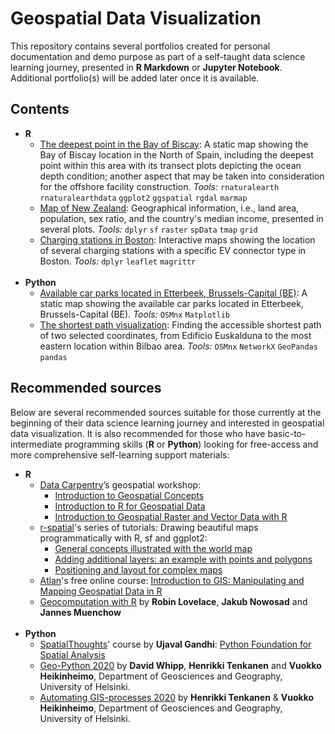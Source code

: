 # Geospatial Data Visualization

This repository contains several portfolios created for personal documentation and demo purpose as part of a self-taught data science learning journey, presented in **R Markdown** or **Jupyter Notebook**. Additional portfolio(s) will be added later once it is available.

## Contents

* **R**
  * [The deepest point in the Bay of Biscay](https://rpubs.com/raynaldiprtm/geodataviz-15): A static map showing the Bay of Biscay location in the North of Spain, including the deepest point within this area with its transect plots depicting the ocean depth condition; another aspect that may be taken into consideration for the offshore facility construction. *Tools:* `rnaturalearth` `rnaturalearthdata` `ggplot2` `ggspatial` `rgdal` `marmap`
  * [Map of New Zealand](https://rpubs.com/raynaldiprtm/geodataviz-19): Geographical information, i.e., land area, population, sex ratio, and the country's median income, presented in several plots. *Tools:* `dplyr` `sf` `raster` `spData` `tmap` `grid`
  * [Charging stations in Boston](https://rpubs.com/raynaldiprtm/geodataviz-20): Interactive maps showing the location of several charging stations with a specific EV connector type in Boston. *Tools:* `dplyr` `leaflet` `magrittr`
<br><br>
* **Python**
  * [Available car parks located in Etterbeek, Brussels-Capital (BE)](https://github.com/raynaldipratama/geospatial_data_visualization/blob/main/17_openstreetmap_data/17_openstreetmap_data.ipynb): A static map showing the available car parks located in Etterbeek, Brussels-Capital (BE). *Tools:* `OSMnx` `Matplotlib`
  * [The shortest path visualization](https://github.com/raynaldipratama/geospatial_data_visualization/blob/main/18_network_analysis/18_network_analysis.ipynb): Finding the accessible shortest path of two selected coordinates, from Edificio Euskalduna to the most eastern location within Bilbao area. *Tools:* `OSMnx` `NetworkX` `GeoPandas` `pandas`

## Recommended sources

Below are several recommended sources suitable for those currently at the beginning of their data science learning journey and interested in geospatial data visualization. It is also recommended for those who have basic-to-intermediate programming skills (**R** or **Python**) looking for free-access and more comprehensive self-learning support materials:
* **R**
  * [Data Carpentry](https://datacarpentry.org/geospatial-workshop/)’s geospatial workshop:
    * [Introduction to Geospatial Concepts](http://www.datacarpentry.org/organization-geospatial/)
    * [Introduction to R for Geospatial Data](http://www.datacarpentry.org/r-intro-geospatial)
    * [Introduction to Geospatial Raster and Vector Data with R](http://www.datacarpentry.org/r-raster-vector-geospatial)
  * [r-spatial](https://www.r-spatial.org/)'s series of tutorials: Drawing beautiful maps programmatically with R, sf and ggplot2:
    * [General concepts illustrated with the world map](https://www.r-spatial.org/r/2018/10/25/ggplot2-sf.html)
    * [Adding additional layers: an example with points and polygons](https://www.r-spatial.org/r/2018/10/25/ggplot2-sf-2.html)
    * [Positioning and layout for complex maps](https://www.r-spatial.org/r/2018/10/25/ggplot2-sf-3.html)
  * [Atlan](https://atlan.com/)'s free online course: [Introduction to GIS: Manipulating and Mapping Geospatial Data in R](https://atlan.com/courses/introduction-to-gis-r/)
  * [Geocomputation with R](https://geocompr.robinlovelace.net/) by **Robin Lovelace**, **Jakub Nowosad** and **Jannes Muenchow**
<br><br>
* **Python**
  * [SpatialThoughts](https://spatialthoughts.com/)' course by **Ujaval Gandhi**: [Python Foundation for Spatial Analysis](https://spatialthoughts.com/courses/python-foundation-for-spatial-analysis/)
  * [Geo-Python 2020](https://geo-python-site.readthedocs.io/en/latest/) by **David Whipp**, **Henrikki Tenkanen** and **Vuokko Heikinheimo**, Department of Geosciences and Geography, University of Helsinki.
  * [Automating GIS-processes 2020](https://autogis-site.readthedocs.io/en/latest/) by **Henrikki Tenkanen** & **Vuokko Heikinheimo**, Department of Geosciences and Geography, University of Helsinki.
